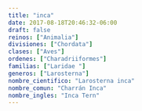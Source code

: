 ```yaml
---
title: "inca"
date: 2017-08-18T20:46:32-06:00
draft: false
reinos: ["Animalia"]
divisiones: ["Chordata"]
clases: ["Aves"]
ordenes: ["Charadriiformes"]
familias: ["Laridae "]
generos: ["Larosterna"]
nombre_cientifico: "Larosterna inca"
nombre_comun: "Charrán Inca"
nombre_ingles: "Inca Tern"
---
```

